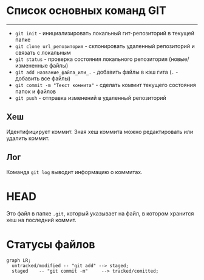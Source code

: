 # Список основных команд GIT

---

- ```git init``` - инициализировать локальный гит-репозиторий в текущей папке
- ```git clone url_репозитория``` - склонировать удаленный репозиторий и связать с локальным
- ```git status``` - проверка состояния локального репозитория (новые/измененные файлы)
- ```git add название_файла_или_.``` - добавить файлы в кэш гита (```.``` - добавить все файлы)
- ```git commit -m "Текст коммита"``` - сделать коммит текущего состояния папок и файлов
- ```git push``` - отправка изменений в удаленный репозиторий


## Хеш
Идентифицирует коммит. Зная хеш коммита можно редактировать или удалить коммит.

## Лог
Команда ```git log``` выводит информацию о коммитах.

# HEAD
Это файл в папке ```.git```, который указывает на файл, в котором хранится хеш на последний коммит.

# Статусы файлов

```mermaid 
graph LR;
  untracked/modified -- "git add" --> staged;
  staged    -- "git commit -m"     --> tracked/comitted;
``` 

